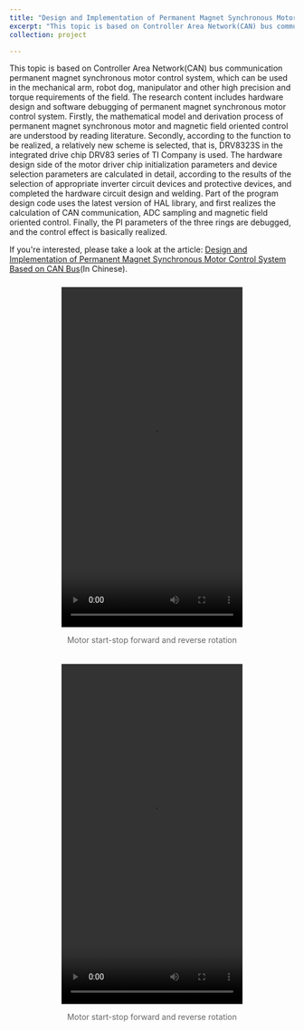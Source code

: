 ```yaml
---
title: "Design and Implementation of Permanent Magnet Synchronous Motor Control System Based on CAN Bus"
excerpt: "This topic is based on Controller Area Network(CAN) bus communication permanent magnet synchronous motor control system, which can be used in the mechanical arm, robot dog, manipulator and other high precision and torque requirements of the field. The research content includes hardware design and software debugging of permanent magnet synchronous motor control system. Firstly, the mathematical model and derivation process of permanent magnet synchronous motor and magnetic field oriented control are understood by reading literature. Secondly, according to the function to be realized, a relatively new scheme is selected, that is, DRV8323S in the integrated drive chip DRV83 series of TI Company is used. The hardware design side of the motor driver chip initialization parameters and device selection parameters are calculated in detail, according to the results of the selection of appropriate inverter circuit devices and protective devices, and completed the hardware circuit design and welding. Part of the program design code uses the latest version of HAL library, and first realizes the calculation of CAN communication, ADC sampling and magnetic field oriented control. Finally, the PI parameters of the three rings are debugged, and the control effect is basically realized.<br/><img src='/images/FOC_Design/control_circuit.png' width='153' height='255'> &nbsp;&nbsp;<img src='/images/FOC_Design/drive_circuit.png' width='339' height='255'> &nbsp;&nbsp;<img src='/images/FOC_Design/FOC_Circuits.png' width='289' height='205'> <br/><br/>Programe flow chart of the Controller<br/><img src='/images/FOC_Design/program_flow_chart.png'>"
collection: project 

---
```


This topic is based on Controller Area Network(CAN) bus communication permanent magnet synchronous motor control system, which can be used in the mechanical arm, robot dog, manipulator and other high precision and torque requirements of the field. The research content includes hardware design and software debugging of permanent magnet synchronous motor control system. Firstly, the mathematical model and derivation process of permanent magnet synchronous motor and magnetic field oriented control are understood by reading literature. Secondly, according to the function to be realized, a relatively new scheme is selected, that is, DRV8323S in the integrated drive chip DRV83 series of TI Company is used. The hardware design side of the motor driver chip initialization parameters and device selection parameters are calculated in detail, according to the results of the selection of appropriate inverter circuit devices and protective devices, and completed the hardware circuit design and welding. Part of the program design code uses the latest version of HAL library, and first realizes the calculation of CAN communication, ADC sampling and magnetic field oriented control. Finally, the PI parameters of the three rings are debugged, and the control effect is basically realized.

If you're interested, please take a look at the article: [Design and Implementation of Permanent Magnet Synchronous Motor Control System Based on CAN Bus](../../files/Design_and_Implementation_of_Permanent_Magnet_Synchronous_Motor_Control_System_Based_on_CAN_Bus_from_Wenhao_Liu.pdf)(In Chinese).

<!--<video width="320" height="600" controls style="display: block; margin: auto;"><source src="/images/FOC_Design/Motor_start-stop_forward_and_reverse_rotation.mp4" type="video/mp4"></video><p style="text-align: center;">Motor start-stop forward and reverse rotation</p> <video width="320" height="600" controls style="display: block; margin: auto;"><source src="/images/FOC_Design/Motor_start-stop_forward_and_reverse_rotation.mp4" type="video/mp4"></video><p style="text-align: center;">Motor start-stop forward and reverse rotation</p> -->
<style>.video-container {display: flex; /* 使用Flexbox布局 */ justify-content: center; /* 居中对齐Flex项 */ align-items: flex-start; /* 使Flex项在交叉轴的起点对齐 */ flex-wrap: wrap; /* 允许Flex项换行 */} .video-with-caption {text-align: center; /* 文本居中 */ margin: 10px; /* 添加间距 */} .video-caption {font-size: 14px; color: #666;}</style>
<div class="video-container"> <div class="video-with-caption"><video width="320" height="600" controls><source src="/images/FOC_Design/Motor_start-stop_forward_and_reverse_rotation.mp4" type="video/mp4"></video><p class="video-caption">Motor start-stop forward and reverse rotation</p> </div><div class="video-with-caption"><video width="320" height="600" controls><source src="/images/FOC_Design/Motor_start-stop_forward_and_reverse_rotation.mp4" type="video/mp4"></video><p class="video-caption">Motor start-stop forward and reverse rotation</p></div></div>


